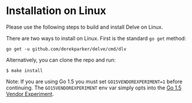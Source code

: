 # Installation on Linux

Please use the following steps to build and install Delve on Linux.

There are two ways to install on Linux. First is the standard `go get` method:

```
go get -u github.com/derekparker/delve/cmd/dlv
```

Alternatively, you can clone the repo and run:

```
$ make install
```

Note: If you are using Go 1.5 you must set `GO15VENDOREXPERIMENT=1` before continuing. The `GO15VENDOREXPERIMENT` env var simply opts into the [Go 1.5 Vendor Experiment](https://docs.google.com/document/d/1Bz5-UB7g2uPBdOx-rw5t9MxJwkfpx90cqG9AFL0JAYo/).
